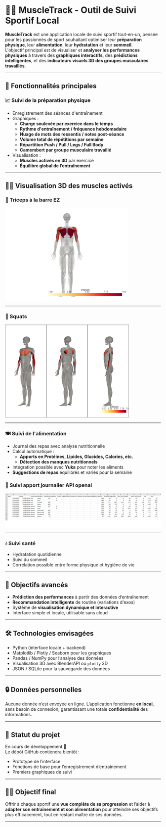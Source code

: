 # 🏋️‍♂️ MuscleTrack - Outil de Suivi Sportif Local

**MuscleTrack** est une application locale de suivi sportif tout-en-un, pensée pour les passionnés de sport souhaitant optimiser leur **préparation physique**, leur **alimentation**, leur **hydratation** et leur **sommeil**.  
L'objectif principal est de visualiser et **analyser les performances physiques** à travers des **graphiques interactifs**, des **prédictions intelligentes**, et des **indicateurs visuels 3D des groupes musculaires travaillés**.

---

## 🚀 Fonctionnalités principales

### 📈 Suivi de la préparation physique
- Enregistrement des séances d'entraînement
- Graphiques :
  - **Charge soulevée par exercice dans le temps**
  - **Rythme d'entraînement / fréquence hebdomadaire**
  - **Nuage de mots des ressentis / notes post-séance**
  - **Volume total de répétitions par semaine**
  - **Répartition Push / Pull / Legs / Full Body**
  - **Camembert par groupe musculaire travaillé**
- Visualisation :
  - **Muscles activés en 3D** par exercice
  - **Équilibre global de l’entraînement**

---

## 🧍‍♂️ Visualisation 3D des muscles activés

### 🔹 Triceps à la barre EZ  
<img src="assets/triceps_barre_ez_3D.png" alt="Triceps à la barre EZ" width="400"/>

---

### 🔹 Squats  
<img src="assets/squats_3D.png" alt="Squats" width="400"/>

---



### 🍽️ Suivi de l'alimentation
- Journal des repas avec analyse nutritionnelle
- Calcul automatique :
  - **Apports en Protéines, Lipides, Glucides, Calories, etc.**
  - **Détection des manques nutritionnels**
- Intégration possible avec **Yuka** pour noter les aliments
- **Suggestions de repas** équilibrés et variés pour la semaine

### 🔹 Suivi apport journalier API openai 
<img src="assets/food_complet.png" alt="Squats" width="900"/>

---

### 💧 Suivi santé
- Hydratation quotidienne
- Suivi du sommeil
- Corrélation possible entre forme physique et hygiène de vie

---

## 🔮 Objectifs avancés

- **Prédiction des performances** à partir des données d’entraînement
- **Recommandation intelligente** de routine (variations d'exos)
- Système de **visualisation dynamique et interactive**
- Interface simple et locale, utilisable sans cloud

---

## 🛠️ Technologies envisagées
- Python (interface locale + backend)
- Matplotlib / Plotly / Seaborn pour les graphiques
- Pandas / NumPy pour l’analyse des données
- Visualisation 3D avec BlenderAPI ou `plotly` 3D
- JSON / SQLite pour la sauvegarde des données

---

## 🔒 Données personnelles
Aucune donnée n’est envoyée en ligne. L’application fonctionne **en local**, sans besoin de connexion, garantissant une totale **confidentialité** des informations.

---

## 📌 Statut du projet
En cours de développement 🚧  
Le dépôt GitHub contiendra bientôt :
- Prototype de l’interface
- Fonctions de base pour l’enregistrement d’entraînement
- Premiers graphiques de suivi

---

## 🙋‍♂️ Objectif final
Offrir à chaque sportif une **vue complète de sa progression** et l’aider à **adapter son entraînement et son alimentation** pour atteindre ses objectifs plus efficacement, tout en restant maître de ses données.

---

